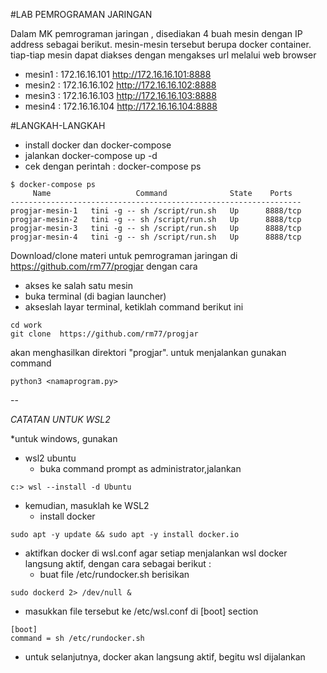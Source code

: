 #LAB PEMROGRAMAN JARINGAN

Dalam MK pemrograman jaringan , disediakan 4 buah mesin dengan IP address sebagai berikut.
mesin-mesin tersebut berupa docker container. tiap-tiap mesin dapat diakses dengan mengakses url melalui web browser

- mesin1 : 172.16.16.101 http://172.16.16.101:8888
- mesin2 : 172.16.16.102 http://172.16.16.102:8888
- mesin3 : 172.16.16.103 http://172.16.16.103:8888
- mesin4 : 172.16.16.104 http://172.16.16.104:8888

#LANGKAH-LANGKAH


- install docker dan docker-compose
- jalankan docker-compose up -d
- cek dengan perintah : docker-compose ps

```
$ docker-compose ps
     Name                   Command              State    Ports  
-----------------------------------------------------------------
progjar-mesin-1   tini -g -- sh /script/run.sh   Up      8888/tcp
progjar-mesin-2   tini -g -- sh /script/run.sh   Up      8888/tcp
progjar-mesin-3   tini -g -- sh /script/run.sh   Up      8888/tcp
progjar-mesin-4   tini -g -- sh /script/run.sh   Up      8888/tcp
```

Download/clone materi untuk pemrograman jaringan di https://github.com/rm77/progjar dengan cara
- akses ke salah satu mesin
- buka terminal (di bagian launcher)
- akseslah layar terminal, ketiklah command berikut ini

```
cd work
git clone  https://github.com/rm77/progjar
```  

akan menghasilkan direktori "progjar".
untuk menjalankan gunakan command 

```
python3 <namaprogram.py>
```

--

*CATATAN UNTUK WSL2*

*untuk windows, gunakan 
- wsl2 ubuntu
  - buka command prompt as administrator,jalankan
```
c:> wsl --install -d Ubuntu
```
- kemudian, masuklah ke WSL2
  - install docker
```
sudo apt -y update && sudo apt -y install docker.io
```
- aktifkan docker di wsl.conf agar setiap menjalankan wsl docker langsung aktif, dengan cara sebagai berikut :
  - buat file /etc/rundocker.sh berisikan
```
sudo dockerd 2> /dev/null &
```
  - masukkan file tersebut ke /etc/wsl.conf di [boot] section
```
[boot]
command = sh /etc/rundocker.sh
```

  - untuk selanjutnya, docker akan langsung aktif, begitu wsl dijalankan